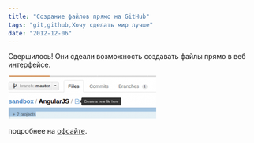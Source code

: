 ```yaml
---
title: "Создание файлов прямо на GitHub"
tags: "git,github,Хочу сделать мир лучше"
date: "2012-12-06"
---
```


Свершилось! Они сдеали возможность создавать файлы прямо в веб интерфейсе.

![](images/github_createfile-300x87.png "github_createfile")

подробнее на [офсайте](https://github.com/blog/1327-creating-files-on-github).
